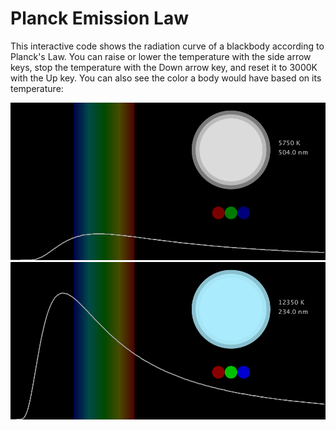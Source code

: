 # Planck Emission Law
This interactive code shows the radiation curve of a blackbody according to Planck's Law. You can raise or lower the temperature with the side arrow keys, stop the temperature with the Down arrow key, and reset it to 3000K with the Up key. You can also see the color a body would have based on its temperature:

![cold](0.png)
![hot](1.png)
